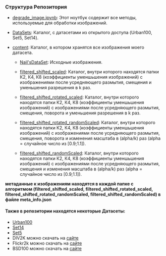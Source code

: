 ### Структура Репозитория
- [degrade_image.ipynb](https://github.com/Hprimer/Increasing-Image-Resolution/blob/main/degrade_image.ipynb): Этот ноутбук содержит все методы, используемые для обработки изображений.

- [DataSets](https://github.com/Hprimer/Increasing-Image-Resolution/tree/main/DataSets): Каталог, c датасетами из открытого доступа (Urban100, Set5, Set14).

- [content](https://github.com/Hprimer/Increasing-Image-Resolution/tree/main/content): Каталог, в котором хранятся все изображения моего датасета.

  - [Nail'sDataSet](https://github.com/Hprimer/Increasing-Image-Resolution/tree/main/content/DIV2K): Исходные изображения.

  - [filtered_shifted_scaled](https://github.com/Hprimer/Increasing-Image-Resolution/tree/main/content/filtered_shifted_scaled): Каталог, внутри которого находятся папки К2, К4, К8 (коэффициенты уменшьшения изображений) с изображениями после усредняющего размытия, смещения и уменьшения разрешения в k раз.

  - [filtered_shifted_rotated_scaled](https://github.com/Hprimer/Increasing-Image-Resolution/tree/main/content/filtered_shifted_rotated_scaled): Каталог, внутри которого находятся папки К2, К4, К8 (коэффициенты уменшьшения изображений) с изображениями после усредняющего размытия, смещения, поворота и уменьшения разрешения в k раз.

  - [filtered_shifted_rotated_randomScaled](https://github.com/Hprimer/Increasing-Image-Resolution/tree/main/content/filtered_shifted_rotated_randomScaled): Каталог, внутри которого находятся папки К2, К4, К8 (коэффициенты уменшьшения изображений) с изображениями после усредняющего размытия, смещения, поворота и изменения масштаба в (alpha/k) раз (alpha = случайное число из [0.9;1.1]).

  - [filtered_shifted_randomScaled](https://github.com/Hprimer/Increasing-Image-Resolution/tree/main/content/filtered_shifted_randomScaled): Каталог, внутри которого находятся папки К2, К4, К8 (коэффициенты уменшьшения изображений) с изображениями после усредняющего размытия, смещения и изменения масштаба в (alpha/k) раз (alpha = случайное число из [0.9;1.1]).

**метаданные к изображениям находятся в каждой папке с алгоритмом (filtered_shifted_scaled, filtered_shifted_rotated_scaled, filtered_shifted_rotated_randomScaled, filtered_shifted_randomScaled) в файле meta_info.json**

#### Также в репозитории находятся некоторые Датасеты:
- [Urban100](https://github.com/Hprimer/Increasing-Image-Resolution/tree/main/DataSets/Urban%20100)
- [Set14](https://github.com/Hprimer/Increasing-Image-Resolution/tree/main/DataSets/Set14)
- [Set5](https://github.com/Hprimer/Increasing-Image-Resolution/tree/main/DataSets/Set5)
- DIV2K можно скачать на [сайте](https://data.vision.ee.ethz.ch/cvl/DIV2K/)
- Flickr2k можно скачать на [сайте](https://www.kaggle.com/datasets/hliang001/flickr2k)
- BSD100 можно скачать на [сайте](https://www.kaggle.com/datasets/tulips99/bsd100/data)
